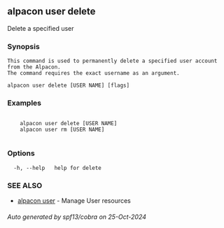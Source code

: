 ## alpacon user delete

Delete a specified user

### Synopsis


	This command is used to permanently delete a specified user account from the Alpacon. 
	The command requires the exact username as an argument.
	

```
alpacon user delete [USER NAME] [flags]
```

### Examples

```
 
	alpacon user delete [USER NAME]	
	alpacon user rm [USER NAME]
	
```

### Options

```
  -h, --help   help for delete
```

### SEE ALSO

* [alpacon user](alpacon_user.md)	 - Manage User resources

###### Auto generated by spf13/cobra on 25-Oct-2024
